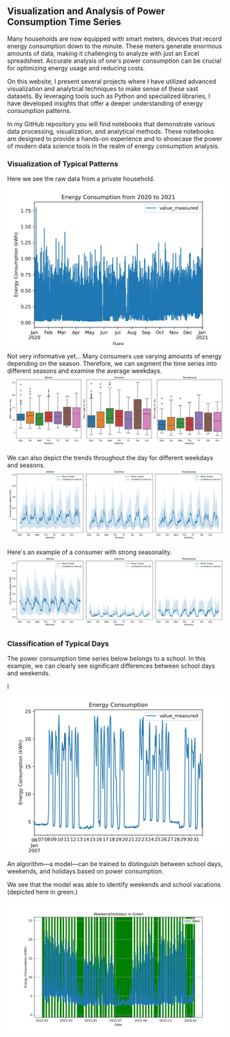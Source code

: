 ## Visualization and Analysis of Power Consumption Time Series

Many households are now equipped with smart meters, devices that record energy consumption down to the minute. These meters generate enormous amounts of data, making it challenging to analyze with just an Excel spreadsheet. Accurate analysis of one's power consumption can be crucial for optimizing energy usage and reducing costs.

On this website, I present several projects where I have utilized advanced visualization and analytical techniques to make sense of these vast datasets. By leveraging tools such as Python and specialized libraries, I have developed insights that offer a deeper understanding of energy consumption patterns.

In my GitHub repository you will find notebooks that demonstrate various data processing, visualization, and analytical methods. These notebooks are designed to provide a hands-on experience and to showcase the power of modern data science tools in the realm of energy consumption analysis.

### Visualization of Typical Patterns

Here we see the raw data from a private household.
<img src="images/energy_consumption_2020_2021.jpg?raw=true"/>

Not very informative yet... Many consumers use varying amounts of energy depending on the season. Therefore, we can segment the time series into different seasons and examine the average weekdays.
<img src="images/typical_weeks_B.jpg?raw=true"/>

We can also depict the trends throughout the day for different weekdays and seasons.
<img src="images/typical_weeks.jpg?raw=true"/>

Here's an example of a consumer with strong seasonality.
<img src="images/typical_weeks_ex2.jpg?raw=true"/>

### Classification of Typical Days

The power consumption time series below belongs to a school. In this example, we can clearly see significant differences between school days and weekends.

I
<img src="images/energy_consumption_example2.jpg?raw=true"/>

 An algorithm—a model—can be trained to distinguish between school days, weekends, and holidays based on power consumption. 

 We see that the model was able to identify weekends and school vacations (depicted here in green.)

<img src="images/weekend_holidays_2015_2016.jpg?raw=true"/>


